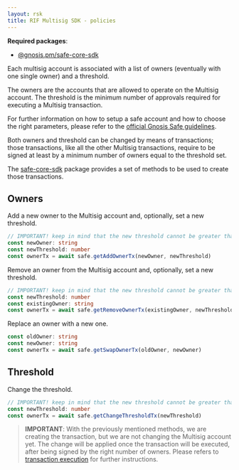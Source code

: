 ```yaml
---
layout: rsk
title: RIF Multisig SDK - policies
---
```


**Required packages**:
- [@gnosis.pm/safe-core-sdk](https://github.com/gnosis/safe-core-sdk)

Each multisig account is associated with a list of owners (eventually with one single owner) and a threshold.

The owners are the accounts that are allowed to operate on the Multisig account.
The threshold is the minimum number of approvals required for executing a Multisig transaction.

For further information on how to setup a safe account and how to choose the right parameters, please refer to the [official Gnosis Safe guidelines](https://help.gnosis-safe.io/en/articles/4772567-what-gnosis-safe-setup-should-i-use).


Both owners and threshold can be changed by means of transactions; those transactions, like all the other Multisig transactions, require to be signed at least by a minimum number of owners equal to the threshold set.

The [safe-core-sdk](https://github.com/gnosis/safe-core-sdk) package provides a set of methods to be used to create those transactions.

## Owners

Add a new owner to the Multisig account and, optionally, set a new threshold.

```ts
// IMPORTANT! keep in mind that the new threshold cannot be greater than the ACTUAL number of owners (before executing the transaction)
const newOwner: string
const newThreshold: number
const ownerTx = await safe.getAddOwnerTx(newOwner, newThreshold)
```

Remove an owner from the Multisig account and, optionally, set a new threshold.

```ts
// IMPORTANT! keep in mind that the new threshold cannot be greater than the ACTUAL number of owners (before executing the transaction)
const newThreshold: number
const existingOwner: string
const ownerTx = await safe.getRemoveOwnerTx(existingOwner, newThreshold)
```

Replace an owner with a new one.
```ts
const oldOwner: string
const newOwner: string
const ownerTx = await safe.getSwapOwnerTx(oldOwner, newOwner)
```


## Threshold


Change the threshold.
```ts
// IMPORTANT! keep in mind that the new threshold cannot be greater than the ACTUAL number of owners (before executing the transaction)
const newThreshold: number
const ownerTx = await safe.getChangeThresholdTx(newThreshold)
```

> **IMPORTANT**: With the previously mentioned methods, we are creating the transaction, but we are not changing the Multisig account yet. The change will be applied once the transaction will be executed, after being signed by the right number of owners. Please refers to [transaction execution](/rif/multisig/sdk/transaction_confirmation) for further instructions.